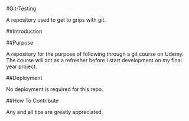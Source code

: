 #Git-Testing

A repository used to get to grips with git.

##Introduction

##Purpose

A repository for the purpose of following through a git course on Udemy.
The course will act as a refresher before I start development on my final year project.

##Deployment

No deployment is required for this repo.

##How To Contribute

Any and all tips are greatly appreciated. 
